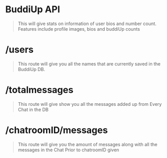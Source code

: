 # BuddiUp API

> This will give stats on information of user bios and number count. Features include profile images, bios and buddiUp counts
# /users
> This route will give you all the names that are currently saved in the BuddiUp DB.
# /totalmessages
> This route will give show  you all the messages added  up from  Every Chat in the DB
# /chatroomID/messages
> This route will give you the amount of  messages along with all  the messages in the Chat
> Prior to  chatroomID given
